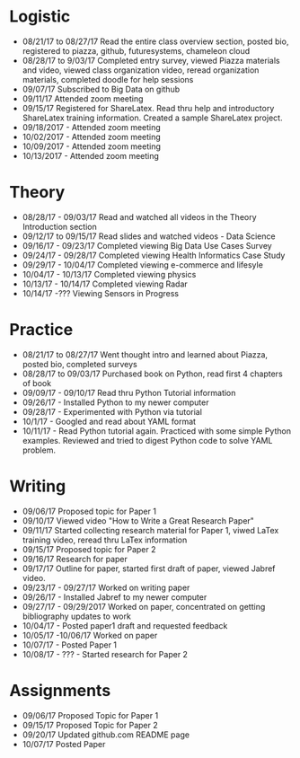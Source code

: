 
# Logistic

* 08/21/17 to 08/27/17 Read the entire class overview section, posted bio, registered to piazza, github, futuresystems, chameleon cloud
* 08/28/17 to 9/03/17 Completed entry survey, viewed Piazza materials and video, viewed class organization video, reread organization materials, completed doodle for help sessions
* 09/07/17 Subscribed to Big Data on github
* 09/11/17 Attended zoom meeting
* 09/15/17 Registered for ShareLatex. Read thru help and introductory ShareLatex training information. Created a sample ShareLatex project. 
* 09/18/2017 - Attended zoom meeting
* 10/02/2017 - Attended zoom meeting
* 10/09/2017 - Attended zoom meeting
* 10/13/2017 - Attended zoom meeting


# Theory

* 08/28/17 - 09/03/17 Read and watched all videos in the Theory Introduction section
* 09/12/17 to 09/15/17 Read slides and watched videos - Data Science 
* 09/16/17 - 09/23/17 Completed viewing Big Data Use Cases Survey
* 09/24/17 - 09/28/17 Completed viewing Health Informatics Case Study
* 09/29/17 - 10/04/17 Completed viewing e-commerce and lifesyle
* 10/04/17 - 10/13/17 Completed viewing physics 
* 10/13/17 - 10/14/17 Completed viewing Radar
* 10/14/17 -??? Viewing Sensors in Progress

# Practice

* 08/21/17 to 08/27/17  Went thought intro and learned about Piazza, posted bio, completed surveys
* 08/28/17 to 09/03/17  Purchased book on Python, read first 4 chapters of book
* 09/09/17 - 09/10/17   Read thru Python Tutorial information
* 09/26/17 - Installed Python to my newer computer
* 09/28/17 - Experimented with Python via tutorial
* 10/1/17 - Googled and read about YAML format
* 10/11/17 - Read Python tutorial again.  Practiced with some simple Python examples. Reviewed and tried to digest Python code to solve YAML problem.


# Writing

* 09/06/17 Proposed topic for Paper 1
* 09/10/17 Viewed video "How to Write a Great Research Paper"
* 09/11/17 Started collecting research material for Paper 1, viwed LaTex training video, reread thru LaTex information 
* 09/15/17 Proposed topic for Paper 2
* 09/16/17 Research for paper
* 09/17/17 Outline for paper, started first draft of paper, viewed Jabref video. 
* 09/23/17 - 09/27/17 Worked on writing paper
* 09/26/17 - Installed Jabref to my newer computer
* 09/27/17 - 09/29/2017 Worked on paper, concentrated on getting bibliography updates to work
* 10/04/17 - Posted paper1 draft and requested feedback
* 10/05/17 -10/06/17 Worked on paper
* 10/07/17 - Posted Paper 1
* 10/08/17 - ??? - Started research for Paper 2

# Assignments

* 09/06/17 Proposed Topic for Paper 1
* 09/15/17 Proposed Topic for Paper 2
* 09/20/17 Updated github.com README page
* 10/07/17 Posted Paper 

